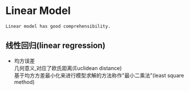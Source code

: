 # Linear Model
    Linear model has good comprehensibility.
## 线性回归(linear regression)
- 均方误差<br/>
几何意义,对应了欧氏距离(Euclidean distance)<br/>
基于均方方差最小化来进行模型求解的方法称作"最小二乘法"(least square method)

